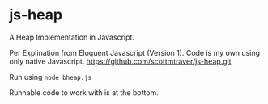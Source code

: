 # js-heap
A Heap Implementation in Javascript.

Per Explination from Eloquent Javascript (Version 1).
Code is my own using only native Javascript.
https://github.com/scottmtraver/js-heap.git

Run using ```node bheap.js```

Runnable code to work with is at the bottom.
